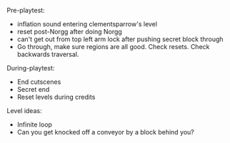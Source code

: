 Pre-playtest:
- inflation sound entering clementsparrow's level
- reset post-Norgg after doing Norgg
- can't get out from top left arm lock after pushing secret block through
- Go through, make sure regions are all good. Check resets. Check backwards traversal.

During-playtest:
- End cutscenes
- Secret end
- Reset levels during credits


Level ideas:
- Infinite loop
- Can you get knocked off a conveyor by a block behind you?
